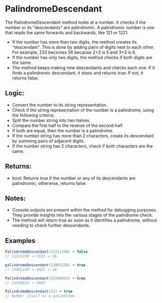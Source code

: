# PalindromeDescendant
The PalindromeDescendant method looks at a number. It checks if the number or its "descendants" are palindromic. A palindromic number is one that reads the same forwards and backwards, like 121 or 1221. 

* If the number has more than two digits, the method creates its "descendant". This is done by adding pairs of digits next to each other. For example, 233 becomes 56 because 2+3 is 5 and 3+3 is 6.
* If the number has only two digits, the method checks if both digits are the same.
* The method keeps making new descendants and checks each one. If it finds a palindromic descendant, it stops and returns true. If not, it returns false.

## Logic:
* Convert the number to its string representation.
* Check if the string representation of the number is a palindrome, using the following criteria:
* Split the number string into two halves.
* Compare the first half to the reverse of the second half.
* If both are equal, then the number is a palindrome.
* If the number string has more than 2 characters, create its descendant by summing pairs of adjacent digits.
* If the number string has 2 characters, check if both characters are the same.

## Returns:
* bool: Returns true if the number or any of its descendants are palindromic; otherwise, returns false.

## Notes:
* Console outputs are present within the method for debugging purposes. They provide insights into the various stages of the palindrome check.
* The method will return true as soon as it identifies a palindrome, without needing to check further descendants.

## Examples

```csharp
PalindromeDescendant(11211230) ➞ false
// 11211230 ➞ 2333 ➞ 56

palindromeDescendant(13001120) ➞ true
// 13001120 ➞ 4022 ➞ 44

PalindromeDescendant(23336014) ➞ true
// 23336014 ➞ 5665

PalindromeDescendant(11) ➞ true
// Number itself is a palindrome.
```
